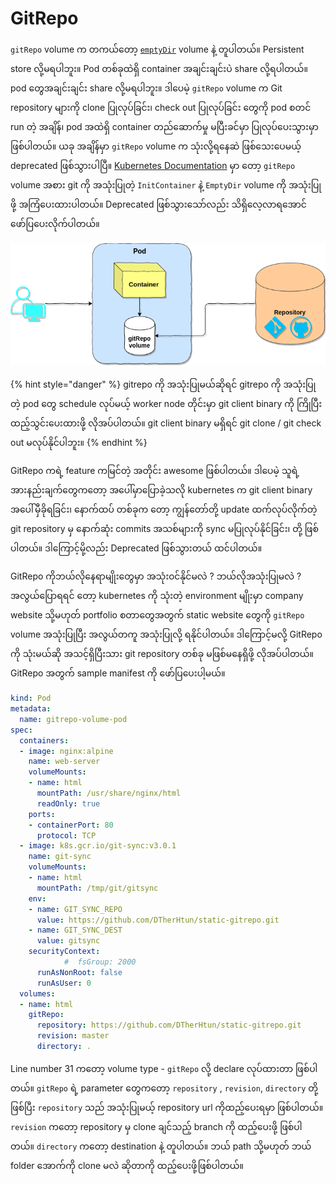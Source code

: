 # GitRepo

`gitRepo` volume က တကယ်တော့ [`emptyDir`](https://blog.k8smm.org/volumes/emptydir) volume နဲ့ တူပါတယ်။ Persistent store လို့မရပါဘူး။ Pod တစ်ခုထဲရှိ container အချင်းချင်းပဲ share လို့ရပါတယ်။ pod တွေအချင်းချင်း share လို့မရပါဘူး။  ဒါပေမဲ့ `gitRepo` volume က Git repository များကို clone ပြုလုပ်ခြင်း၊ check out ပြုလုပ်ခြင်း တွေကို pod စတင် run တဲ့ အချိန်၊  pod အထဲရှိ container တည်ဆောက်မှု မပြီးခင်မှာ  ပြုလုပ်ပေးသွားမှာဖြစ်ပါတယ်။ ယခု အချိန်မှာ `gitRepo` volume က သုံးလို့ရနေဆဲ ဖြစ်သေးပေမယ့်  deprecated ဖြစ်သွားပါပြီ။ [Kubernetes Documentation](https://kubernetes.io/docs/concepts/storage/volumes/#gitrepo) မှာ တော့ `gitRepo` volume အစား git ကို အသုံးပြုတဲ့ `InitContainer` နဲ့ `EmptyDir` volume ကို အသုံးပြုဖို့ အကြံပေးထားပါတယ်။ Deprecated  ဖြစ်သွားသော်လည်း သိရှိလေ့လာရအောင် ဖော်ပြပေးလိုက်ပါတယ်။

![GitRepo Volume](../.gitbook/assets/gitrepo.png)

{% hint style="danger" %}
gitrepo ကို အသုံးပြုမယ်ဆိုရင် gitrepo ကို အသုံးပြုတဲ့ pod တွေ schedule လုပ်မယ့် worker node တိုင်းမှာ git client binary ကို ကြိုပြီးထည့်သွင်းပေးထားဖို့ လိုအပ်ပါတယ်။ git client binary မရှိရင် git clone / git check out မလုပ်နိုင်ပါဘူး။ 
{% endhint %}

GitRepo ကရဲ့ feature ကမြင်တဲ့ အတိုင်း awesome ဖြစ်ပါတယ်။ ဒါပေမဲ့ သူရဲ့ အားနည်းချက်တွေကတော့ အပေါ်မှာပြောခဲ့သလို kubernetes က git client binary အပေါ်မှီခိုရခြင်း၊ နောက်ထပ် တစ်ခုက တော့ ကျွန်တော်တို့ update ထက်လုပ်လိုက်တဲ့ git repository မှ နောက်ဆုံး commits အသစ်များကို sync မပြုလုပ်နိုင်ခြင်း၊ တို့ ဖြစ်ပါတယ်။ ဒါကြောင့်မို့လည်း Deprecated ဖြစ်သွားတယ် ထင်ပါတယ်။ 

GitRepo ကိုဘယ်လိုနေရာမျိုးတွေမှာ အသုံး၀င်နိုင်မလဲ ? ဘယ်လိုအသုံးပြုမလဲ ? အလွယ်ပြောရရင် တော့ kubernetes ကို သုံးတဲ့ environment မျိုးမှာ company website သို့မဟုတ် portfolio စတာတွေအတွက် static website တွေကို `gitRepo` volume အသုံးပြုပြီး အလွယ်တကူ အသုံးပြုလို့ ရနိုင်ပါတယ်။ ဒါကြောင့်မလို့ GitRepo ကို သုံးမယ်ဆို အသင့်ရှိပြီးသား git repository တစ်ခု မဖြစ်မနေရှိဖို့ လိုအပ်ပါတယ်။ GitRepo အတွက် sample manifest ကို ဖော်ပြပေးပါ့မယ်။

```yaml
kind: Pod
metadata:
  name: gitrepo-volume-pod
spec:
  containers:
  - image: nginx:alpine
    name: web-server
    volumeMounts:
    - name: html
      mountPath: /usr/share/nginx/html
      readOnly: true
    ports:
    - containerPort: 80
      protocol: TCP
  - image: k8s.gcr.io/git-sync:v3.0.1
    name: git-sync
    volumeMounts:
    - name: html
      mountPath: /tmp/git/gitsync
    env:
    - name: GIT_SYNC_REPO
      value: https://github.com/DTherHtun/static-gitrepo.git
    - name: GIT_SYNC_DEST
      value: gitsync
    securityContext:
            #  fsGroup: 2000
      runAsNonRoot: false
      runAsUser: 0
  volumes:
  - name: html
    gitRepo:
      repository: https://github.com/DTherHtun/static-gitrepo.git
      revision: master
      directory: .
```

Line number 31 ကတော့ volume type - `gitRepo` လို့ declare လုပ်ထားတာ ဖြစ်ပါတယ်။ `gitRepo` ရဲ့ parameter တွေကတော့ `repository` , `revision`, `directory` တို့ဖြစ်ပြီး `repository` သည် အသုံးပြုမယ့် repository url ကိုထည့်ပေးရမှာ ဖြစ်ပါတယ်။ `revision` ကတော့ repository မှ clone ချင်သည့် branch ကို ထည့်ပေးဖို့ ဖြစ်ပါတယ်။ `directory` ကတော့ destination နဲ့ တူပါတယ်။ ဘယ် path သို့မဟုတ် ဘယ် folder အောက်ကို clone မလဲ ဆိုတာကို ထည့်ပေးဖို့ဖြစ်ပါတယ်။

